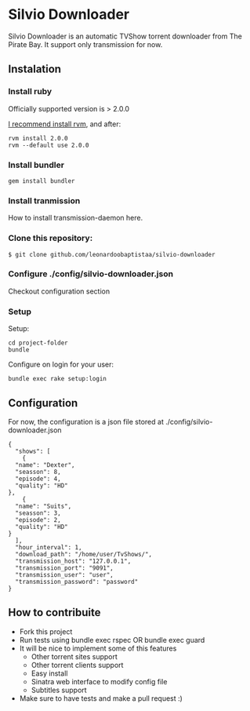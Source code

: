 Silvio Downloader
=================

Silvio Downloader is an automatic TVShow torrent downloader from The Pirate Bay.
It support only transmission for now.

Instalation
-----------

### Install ruby

Officially supported version is > 2.0.0

[I recommend install rvm](https://rvm.io/rvm/install), and after:

```
rvm install 2.0.0
rvm --default use 2.0.0
```

### Install bundler

```
gem install bundler
```

### Install tranmission

How to install transmission-daemon here.

### Clone this repository:

```
$ git clone github.com/leonardoobaptistaa/silvio-downloader
```

### Configure ./config/silvio-downloader.json

Checkout configuration section

### Setup

Setup:

```
cd project-folder
bundle
```

Configure on login for your user:

```
bundle exec rake setup:login
```

Configuration
-------------

For now, the configuration is a json file stored at ./config/silvio-downloader.json

```
{
  "shows": [
    {
  "name": "Dexter",
  "seasson": 8,
  "episode": 4,
  "quality": "HD"
},
    {
  "name": "Suits",
  "seasson": 3,
  "episode": 2,
  "quality": "HD"
}
  ],
  "hour_interval": 1,
  "download_path": "/home/user/TvShows/",
  "transmission_host": "127.0.0.1",
  "transmission_port": "9091",
  "transmission_user": "user",
  "transmission_password": "password"
}
```

How to contribuite
------------------

* Fork this project
* Run tests using bundle exec rspec OR bundle exec guard
* It will be nice to implement some of this features
  * Other torrent sites support
  * Other torrent clients support
  * Easy install
  * Sinatra web interface to modify config file
  * Subtitles support
* Make sure to have tests and make a pull request :)